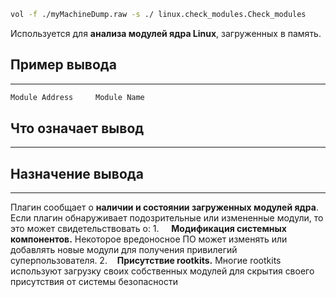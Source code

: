 ```bash
vol -f ./myMachineDump.raw -s ./ linux.check_modules.Check_modules
```

Используется для **анализа модулей ядра Linux**, загруженных в память.
## Пример вывода
___
```bash
Module Address     Module Name
```
## Что означает вывод
___

## Назначение вывода
___
Плагин сообщает о **наличии и состоянии загруженных модулей ядра**. Если плагин обнаруживает подозрительные или измененные модули, то это может свидетельствовать о:
1.     **Модификация системных компонентов.** Некоторое вредоносное ПО может изменять или добавлять новые модули для получения привилегий суперпользователя.
2.    **Присутствие rootkits.** Многие rootkits используют загрузку своих собственных модулей для скрытия своего присутствия от системы безопасности